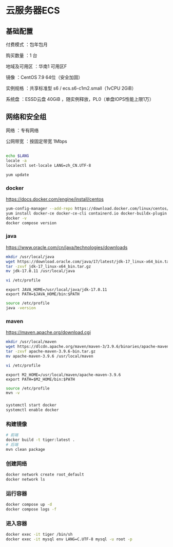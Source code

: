 # 云服务器ECS

## 基础配置

付费模式 ：包年包月

购买数量 ：1 台

地域及可用区 ：华南1 可用区F

镜像 ：CentOS 7.9 64位（安全加固）

实例规格 ：共享标准型 s6 / ecs.s6-c1m2.small（1vCPU 2GiB）

系统盘 ：ESSD云盘 40GiB ，随实例释放，PL0（单盘IOPS性能上限1万）

## 网络和安全组

网络 ：专有网络

公网带宽 ：按固定带宽 1Mbps

##

```bash
echo $LANG
locale -a
localectl set-locale LANG=zh_CN.UTF-8
```

```bash
yum update
```

### docker

https://docs.docker.com/engine/install/centos

```bash
yum-config-manager --add-repo https://download.docker.com/linux/centos/docker-ce.repo
yum install docker-ce docker-ce-cli containerd.io docker-buildx-plugin docker-compose-plugin
docker -v
docker compose version
```

### java

https://www.oracle.com/cn/java/technologies/downloads

```bash
mkdir /usr/local/java
wget https://download.oracle.com/java/17/latest/jdk-17_linux-x64_bin.tar.gz
tar -zxvf jdk-17_linux-x64_bin.tar.gz
mv jdk-17.0.11 /usr/local/java
```

```bash
vi /etc/profile
```

```
export JAVA_HOME=/usr/local/java/jdk-17.0.11
export PATH=$JAVA_HOME/bin:$PATH
```

```bash
source /etc/profile
java -version
```

### maven

https://maven.apache.org/download.cgi

```bash
mkdir /usr/local/maven
wget https://dlcdn.apache.org/maven/maven-3/3.9.6/binaries/apache-maven-3.9.6-bin.tar.gz
tar -zxvf apache-maven-3.9.6-bin.tar.gz
mv apache-maven-3.9.6 /usr/local/maven
```

```bash
vi /etc/profile
```

```
export M2_HOME=/usr/local/maven/apache-maven-3.9.6
export PATH=$M2_HOME/bin:$PATH
```

```bash
source /etc/profile
mvn -v
```

###

```bash
systemctl start docker
systemctl enable docker
```

### 构建镜像

```bash
# 前端
docker build -t tiger:latest .
# 后端
mvn clean package
```

### 创建网络

```bash
docker network create root_default
docker network ls
```

### 运行容器

```bash
docker compose up -d
docker compose logs -f
```

### 进入容器

```bash
docker exec -it tiger /bin/sh
docker exec -it mysql env LANG=C.UTF-8 mysql -u root -p
```
